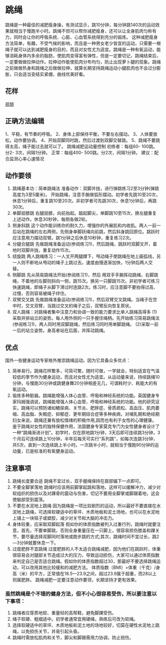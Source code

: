 # 跳绳

跳绳是一种最佳的减肥瘦身操，有测试显示，跳10分钟，每分钟跳140次的运动效果就相当于慢跑半小时。跳绳不但可以帮你减肥瘦身，还可以让全身肌肉匀称有力，同时会让你的呼吸系统、心脏、心血管系统得到充分的锻炼。
这种减肥瘦身方法简单，有趣，不受气候的影响，而且是一种男女老少皆宜的运动，只需要一根绳子就可以达到减肥瘦身的目的，而且对女性尤为适宜。跳绳是一种有氧运动，能够消耗身体内多余的脂肪，使肌肉变得富有弹性，但是一定要切记，跳绳结束后，一定要做做拉伸动作。拉伸动作能使肌肉分布均匀，防止出现萝卜腿的现象。跳绳之前做做热身和跳绳之后做做拉伸，就算长期坚持跳绳运动小腿肌肉也不会过分膨胀，只会适当变结实紧绷，曲线优美好看。

## 花样
[视频](https://v.youku.com/v_show/id_XNDA5NTMxNDM3Mg==.html?spm=a2h0k.11417342.soresults.dtitle)


## 正确方法编辑
1、平稳，有节奏的呼吸。 
2、身体上部保持平衡，不要左右摆动。
3、人体要放松，动作要协调。
4、开始双脚同时跳，然后过渡到双脚交替跳。
5、跳绳不要跳得太高，绳子能过去就可以了。
跳绳减肥运动量控制
初练者：每组60- 100跳。分2- 3次，间隔1分钟。
正常：每组400- 500跳。分2次，间隔1分钟。
建议：配合监测心率心速情况

## 动作要领
1. 跳绳基本功：简单跳绳法
准备动作：双脚并拢，进行弹跳练习2至3分钟(弹跳高度为3至5厘米)。
开始跳绳，注意手腕做弧形摆动。初学者先跳10至20次，休息1分钟后，重复跳10至20次。非初学者可先跳30次，休息1分钟后，再跳30次。
2. 单脚屈膝跳
右腿屈膝，向前抬起。踮起脚尖，单脚跳10至15次，换左腿重复上述动作。休息30秒钟，每侧各做2轮。
3. 侧身斜跳
这个动作能训练你的耐久力，增强你的外展肌和内收肌。两人一前一后站在跳绳的左右两侧，先侧身单脚跃绳向前跳，然后斜身跳回原位。跳跃时应注意用力摆动双臂。跳1分钟之后休息10秒钟，重复练习2次。
4. 分腿合腿跳
先做跳绳准备运动(参阅练习1)，然后跳绳，跳跃时双脚叉开，着地时双脚并拢，重复动作15次。
5. 绕旋跳
两人跳绳练习：一人叉开两腿蹲下，甩动绳子使跳绳在地上画弧线，另一人则不断地从甩动的绳子上跳过去。速度由慢逐渐加快，1分钟后两人交替。
6. 侧脚跳
先从简易跳绳法开始(参阅练习1)，然后 用双手手腕挥动跳绳，右脚跳绳，不着地的左脚则斜向一侧，跳15次。换另一只脚跳15次。非初学者可练习快速跳绳，即绳子从脚下滑过时连跳2次。练习时，应注意脚不要抬得过高、过慢，否则容易被绳子绊住。
7. 双臂交叉跳
先做跳绳准备运动(参阅练习1)，然后双臂交叉跳绳。当绳子在空中时，交叉双臂，当跳过交叉的绳子之后，双臂反向恢复原状。
8. 双人跳绳：对跳绳者集中注意力和协调一致的能力要求比单人跳绳高得多
(1)采取并排站立的姿势。每人用外侧的一只手握住绳柄。先开始练习简易跳绳法(参阅练习1)，两人同时用双脚跳绳，然后练习同时用单脚跳绳。
(2)采取一前一后的站立姿势。身高者站在后面，并挥动跳绳。

## 优点
国外一些健身运动专家格外推崇跳绳运动。因为它具备众多优点：
1. 简单易行。跳绳花样繁多，可简可繁，随时可做，一学就会，特别适宜在气温较低的季节作为健身运动，而且对女性尤为适宜。从运动量来说，持续跳绳10分钟，与慢跑30分钟或跳健身舞20分钟相差无几，可谓耗时少、耗能大的有氧运动。
2. 锻炼多种脏器。跳绳能增强人体心血管、呼吸和神经系统的功能。英国健身专家玛姆强调说，跳绳能增强人体心血管、呼吸和神经系统的功能。他的研究证实，跳绳可以预防诸如糖尿病、关节炎、肥胖症、骨质疏松、高血压、肌肉萎缩、高血脂、失眠症、抑郁症、更年期综合症等多种疾病，对哺乳期和绝经期妇女来说，跳绳还兼有放松情绪的积极作用,因而也有利于女性的心理健康。
鉴于跳绳对女性的独特保健作用，法国健身专家莫克专门为女性健身者设计了一种“跳绳渐进计划”。初学时，仅在原地跳1分钟，3天后即可连续跳3分钟，3个月后可连续跳上10分钟，半年后每天可实行“系列跳”，如每次连跳3分钟，共5次，直到一次连续跳上半小时。一次跳半小时，就相当于慢跑90分钟的运动量，已是标准的有氧健身运动。

## 注意事项
1. 跳绳长度要合适
跳绳不宜过长，双手握绳保持在肩部偏下一点即可。
2. 不要全脚掌落地
跳绳时应该用前脚掌起跳和落地，这样可以缓解冲力，减少对软组织的损伤以及对踝骨的震动与伤害，切记不要用全脚掌或脚跟着地，这会使脑部受到震荡。
3. 不要在水泥地上跳绳
因为跳绳是一项比较剧烈的运动，所以最好不要直接在水泥地上跳绳，可选择软硬适中的草坪、木质地板和泥土场地，也可以在水泥地上铺上一块毯子或塑胶，减少对关节和大脑的冲击力。
4. 身体较重，应采取双脚起落
假如你的体质指数被列入过重行列，跳绳时就要注意，首先，不要单脚跳，否则全身重量压在一只脚上，很容易损伤膝盖和踝关节，要尽量选择双脚同时落地或跑步跳的方式;其次，跳绳时间不宜过长，跳2—3分钟就要休息一下。
5. 过度肥胖不宜跳绳
过度肥胖的人不太适合跳绳减肥，因为他们在跳跃时，体重很容易会对腿部关节造成过大的压力，导致运动损伤，大家可以通过体质指数来判定自己是否适合跳绳。假如你的体质指数超过30，那最好不要选择跳绳运动，可以改用其他比较缓和的减肥方法。
体质指数（BMI）=体重（千克）/身高（米）的平方，正常值在18.5—23.9之间，超过23.9属于超重，而28以上则属肥胖。
跳绳减肥一定要注意动作要领，长期坚持才更有效果。
### 虽然跳绳是个不错的健身方法，但不小心很容易受伤，**所以要注意以下事项**：
1. 跳绳者应穿质地软、重量轻的高帮鞋，避免脚踝受伤。
2. 绳子软硬、粗细适中。初学者通常宜用硬绳，熟练后可改为软绳。
3. 选择软硬适中的草坪、木质地板和泥土地的场地较好，切莫在硬性水泥地上跳绳，以免损伤关节，并易引起头昏。
4. 跳绳时需放松肌肉和关节，脚尖和脚跟需用力协调，防止扭伤。
